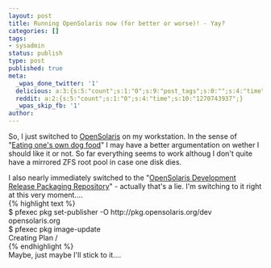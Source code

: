 ```yaml
---
layout: post
title: Running OpenSolaris now (for better or worse)! - Yay?
categories: []
tags:
- sysadmin
status: publish
type: post
published: true
meta:
  _wpas_done_twitter: '1'
  delicious: a:3:{s:5:"count";s:1:"0";s:9:"post_tags";s:0:"";s:4:"time";s:10:"1270743927";}
  reddit: a:2:{s:5:"count";s:1:"0";s:4:"time";s:10:"1270743937";}
  _wpas_skip_fb: '1'
author: 
---
```

<p>So, I just switched to <a href="http://www.opensolaris.org">OpenSolaris</a> on my workstation. In the sense of "<a href="http://en.wikipedia.org/wiki/Eating_one%27s_own_dog_food">Eating one's own dog food</a>" I may have a better argumentation on wether I should like it or not. So far everything seems to work althoug I don't quite have a mirrored ZFS root pool in case one disk dies.</p>
<p>I also nearly immediately switched to the "<a href="http://pkg.opensolaris.org/dev/en/index.shtml">OpenSolaris Development Release Packaging Repository</a>" - actually that's a lie. I'm switching to it right at this very moment....<br />
{% highlight text %}<br />
$ pfexec pkg set-publisher -O http://pkg.opensolaris.org/dev opensolaris.org<br />
$ pfexec pkg image-update<br />
Creating Plan /<br />
{% endhighlight %}<br />
Maybe, just maybe I'll stick to it....</p>
